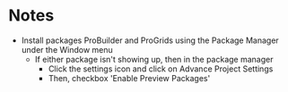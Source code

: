 # Notes

* Install packages ProBuilder and ProGrids using the Package Manager under the Window menu
  * If either package isn't showing up, then in the package manager
      * Click the settings icon and click on Advance Project Settings
	  * Then, checkbox 'Enable Preview Packages'
	  